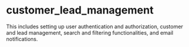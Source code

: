 # customer_lead_management
This includes setting up user authentication and authorization, customer and lead management, search and filtering functionalities, and email notifications.
